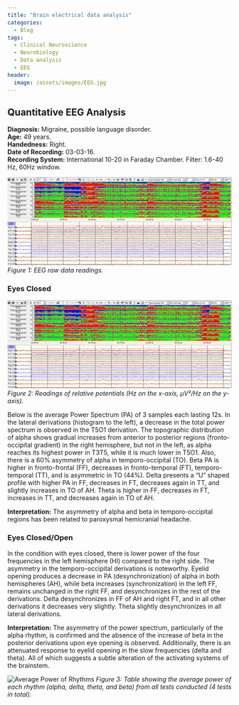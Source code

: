```yaml
---
title: "Brain electrical data analysis"
categories:
  - Blog
tags:
  - Clinical Neuroscience
  - Neurobiology
  - Data analysis
  - EEG
header:
  image: /assets/images/EEG.jpg
---
```


## Quantitative EEG Analysis

**Diagnosis:** Migraine, possible language disorder.  
**Age:** 49 years.  
**Handedness:** Right.  
**Date of Recording:** 03-03-16.  
**Recording System:** International 10-20 in Faraday Chamber. Filter: 1.6-40 Hz, 60Hz window.

![EEG Raw Data](/assets/images/raw_signals.png)
*Figure 1: EEG raw data readings.*

### Eyes Closed

![Relative Potentials](/assets/images/raw_signals.png)
*Figure 2: Readings of relative potentials (Hz on the x-axis, μV²/Hz on the y-axis).*

Below is the average Power Spectrum (PA) of 3 samples each lasting 12s. In the lateral derivations (histogram to the left), a decrease in the total power spectrum is observed in the T5O1 derivation. The topographic distribution of alpha shows gradual increases from anterior to posterior regions (fronto-occipital gradient) in the right hemisphere, but not in the left, as alpha reaches its highest power in T3T5, while it is much lower in T5O1. Also, there is a 60% asymmetry of alpha in temporo-occipital (TO). Beta PA is higher in fronto-frontal (FF), decreases in fronto-temporal (FT), temporo-temporal (TT), and is asymmetric in TO (44%). Delta presents a “U” shaped profile with higher PA in FF, decreases in FT, decreases again in TT, and slightly increases in TO of AH. Theta is higher in FF, decreases in FT, increases in TT, and decreases again in TO of AH.

**Interpretation:** The asymmetry of alpha and beta in temporo-occipital regions has been related to paroxysmal hemicranial headache.

### Eyes Closed/Open

In the condition with eyes closed, there is lower power of the four frequencies in the left hemisphere (HI) compared to the right side. The asymmetry in the temporo-occipital derivations is noteworthy. Eyelid opening produces a decrease in PA (desynchronization) of alpha in both hemispheres (AH), while beta increases (synchronization) in the left FF, remains unchanged in the right FF, and desynchronizes in the rest of the derivations. Delta desynchronizes in FF of AH and right FT, and in all other derivations it decreases very slightly. Theta slightly desynchronizes in all lateral derivations.

**Interpretation:** The asymmetry of the power spectrum, particularly of the alpha rhythm, is confirmed and the absence of the increase of beta in the posterior derivations upon eye opening is observed. Additionally, there is an attenuated response to eyelid opening in the slow frequencies (delta and theta). All of which suggests a subtle alteration of the activating systems of the brainstem.





![Average Power of Rhythms](/assets/images/average_power.png)
*Figure 3: Table showing the average power of each rhythm (alpha, delta, theta, and beta) from all tests conducted (4 tests in total).*
